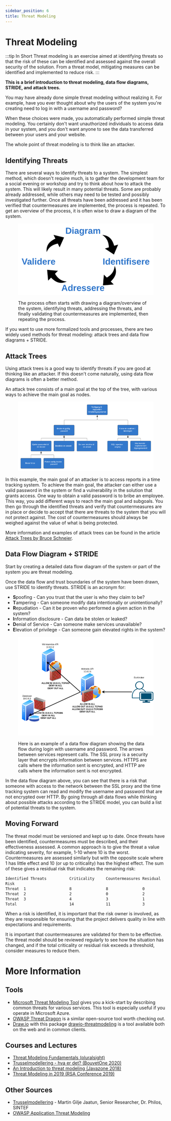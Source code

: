 ```yaml
---
sidebar_position: 6
title: Threat Modeling
---
```


# Threat Modeling
:::tip In Short
Threat modeling is an exercise aimed at identifying threats so that the risk of these can be identified and assessed against the overall security of the solution. From a threat model, mitigating measures can be identified and implemented to reduce risk.
:::

__This is a brief introduction to threat modeling, data flow diagrams, STRIDE, and attack trees.__

You may have already done simple threat modeling without realizing it. For example, have you ever thought about why the users of the system you're creating need to log in with a username and password?

When these choices were made, you automatically performed simple threat modeling. You certainly don't want unauthorized individuals to access data in your system, and you don't want anyone to see the data transferred between your users and your website.

The whole point of threat modeling is to think like an attacker.

## Identifying Threats

There are several ways to identify threats to a system. The simplest method, which doesn't require much, is to gather the development team for a social evening or workshop and try to think about how to attack the system. This will likely result in many potential threats. Some are probably already addressed, while others may need to be tested and possibly investigated further. Once all threats have been addressed and it has been verified that countermeasures are implemented, the process is repeated. To get an overview of the process, it is often wise to draw a diagram of the system.

<figure>

![](trusselmodellering.png)

<figcaption>The process often starts with drawing a diagram/overview of the system, identifying threats, addressing the threats, and finally validating that countermeasures are implemented, then repeating the process.</figcaption>
</figure>

If you want to use more formalized tools and processes, there are two widely used methods for threat modeling: attack trees and data flow diagrams + STRIDE.

## Attack Trees

Using attack trees is a good way to identify threats if you are good at thinking like an attacker. If this doesn't come naturally, using data flow diagrams is often a better method.

An attack tree consists of a main goal at the top of the tree, with various ways to achieve the main goal as nodes.

<figure>

![](angrepstre.png)

</figure>

In this example, the main goal of an attacker is to access reports in a time tracking system. To achieve the main goal, the attacker can either use a valid password in the system or find a vulnerability in the solution that grants access. One way to obtain a valid password is to bribe an employee. This way, you add different ways to reach the main goal and subgoals. You then go through the identified threats and verify that countermeasures are in place or decide to accept that there are threats to the system that you will not protect against. The cost of countermeasures should always be weighed against the value of what is being protected.

More information and examples of attack trees can be found in the article [Attack Trees by Bruce Schneier](https://www.schneier.com/academic/archives/1999/12/attack_trees.html).

## Data Flow Diagram + STRIDE

Start by creating a detailed data flow diagram of the system or part of the system you are threat modeling.

Once the data flow and trust boundaries of the system have been drawn, use STRIDE to identify threats. STRIDE is an acronym for:
- **S**poofing - Can you trust that the user is who they claim to be?
- **T**ampering - Can someone modify data intentionally or unintentionally?
- **R**epudiation - Can it be proven who performed a given action in the system?
- **I**nformation disclosure - Can data be stolen or leaked?
- **D**enial of Service - Can someone make services unavailable?
- **E**levation of privilege - Can someone gain elevated rights in the system?

<figure>

![](firewall-infrastructure.drawio.png)

<figcaption>Here is an example of a data flow diagram showing the data flow during login with username and password. The arrows between services represent calls. The SSL proxy is a security layer that encrypts information between services. HTTPS are calls where the information sent is encrypted, and HTTP are calls where the information sent is not encrypted.</figcaption>
</figure>

In the data flow diagram above, you can see that there is a risk that someone with access to the network between the SSL proxy and the time tracking system can read and modify the username and password that are not encrypted over HTTP. By going through all data flows while thinking about possible attacks according to the STRIDE model, you can build a list of potential threats to the system.

## Moving Forward

The threat model must be versioned and kept up to date. Once threats have been identified, countermeasures must be described, and their effectiveness assessed. A common approach is to give the threat a value indicating severity, for example, 1-10 where 10 is the worst. Countermeasures are assessed similarly but with the opposite scale where 1 has little effect and 10 (or up to criticality) has the highest effect. The sum of these gives a residual risk that indicates the remaining risk:

```
Identified Threats          Criticality     Countermeasures Residual Risk
Threat  1                   8               8               0
Threat  2                   2               0               2
Threat  3                   4               3               1
Total                       14              11              3
```


When a risk is identified, it is important that the risk owner is involved, as they are responsible for ensuring that the project delivers quality in line with expectations and requirements.

It is important that countermeasures are validated for them to be effective. The threat model should be reviewed regularly to see how the situation has changed, and if the total criticality or residual risk exceeds a threshold, consider measures to reduce them.

# More Information
## Tools

- [Microsoft Threat Modeling Tool](https://docs.microsoft.com/en-us/azure/security/develop/threat-modeling-tool) gives you a kick-start by describing common threats for various services. This tool is especially useful if you operate in Microsoft Azure.
- [OWASP Threat Dragon](https://www.owasp.org/index.php/OWASP_Threat_Dragon) is a similar open-source tool worth checking out.
- [Draw.io](https://draw.io) with this package [drawio-threatmodeling](https://github.com/michenriksen/drawio-threatmodeling) is a tool available both on the web and in common clients.

## Courses and Lectures

- [Threat Modeling Fundamentals (pluralsight)](https://app.pluralsight.com/library/courses/threat-modeling-fundamentals/)
- [Trusselmodellering - hva er det? (BouvetOne 2020)](https://web.microsoftstream.com/video/fda76058-2cf6-4eda-91e2-56aea56d0628)
- [An Introduction to threat modeling (Javazone 2018)](https://vimeo.com/234010802)
- [Threat Modeling in 2019 (RSA Conference 2019)](https://www.youtube.com/watch?v=ZoxHIpzaZ6U)

## Other Sources

- [Trusselmodellering](https://infosec.sintef.no/informasjonssikkerhet/2018/06/trusselmodellering/) - Martin Gilje Jaatun, Senior Researcher, Dr. Philos, SINTEF
- [OWASP Application Threat Modeling](https://www.owasp.org/index.php/Application_Threat_Modeling)
